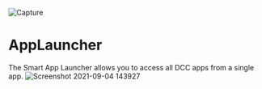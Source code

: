 

![Capture](https://user-images.githubusercontent.com/73053972/132089327-4530314d-840f-452f-9d8d-00e0f3ac57c3.PNG)

# AppLauncher

The Smart App Launcher allows you to access all DCC apps from a single app.
![Screenshot 2021-09-04 143927](https://user-images.githubusercontent.com/73053972/132089334-3b337337-07ca-452e-94f8-c7b4fe025a92.png)

